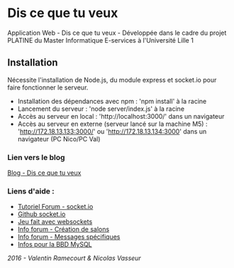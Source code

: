 # Dis ce que tu veux
Application Web - Dis ce que tu veux - Développée dans le cadre du projet PLATINE du Master Informatique E-services à l'Université Lille 1

## Installation
Nécessite l'installation de Node.js, du module express et socket.io pour faire fonctionner le serveur.  
- Installation des dépendances avec npm : 'npm install' à la racine  
- Lancement du serveur : 'node server/index.js' à la racine  
- Accès au serveur en local : 'http://localhost:3000/' dans un navigateur
- Accès au serveur en externe (serveur lancé sur la machine M5) : 'http://172.18.13.133:3000/' ou 'http://172.18.13.134:3000' dans un navigateur (PC Nico/PC Val)

### Lien vers le blog
[Blog - Dis ce que tu veux](https://discequetuveux.wordpress.com/)

### Liens d'aide :
- [Tutoriel Forum - socket.io](http://stackoverflow.com/questions/4094350/good-beginners-tutorial-to-socket-io)
- [Github socket.io](https://github.com/socketio/socket.io)
- [Jeu fait avec websockets](http://browserquest.mozilla.org/)
- [Info forum - Création de salons](http://stackoverflow.com/questions/19156636/node-js-and-socket-io-creating-room)
- [Info forum - Messages spécifiques](http://stackoverflow.com/questions/4647348/send-message-to-specific-client-with-socket-io-and-node-js)
- [Infos pour la BBD MySQL](http://www.developper-jeux-video.com/acces-mysql-nodejs/)

_2016 - Valentin Ramecourt & Nicolas Vasseur_